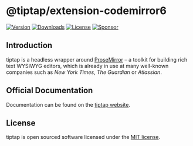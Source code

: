 # @tiptap/extension-codemirror6
[![Version](https://img.shields.io/npm/v/@tiptap/extension-codemirror6.svg?label=version)](https://www.npmjs.com/package/@tiptap/extension-codemirror6)
[![Downloads](https://img.shields.io/npm/dm/@tiptap/extension-codemirror6.svg)](https://npmcharts.com/compare/tiptap?minimal=true)
[![License](https://img.shields.io/npm/l/@tiptap/extension-codemirror6.svg)](https://www.npmjs.com/package/@tiptap/extension-codemirror6)
[![Sponsor](https://img.shields.io/static/v1?label=Sponsor&message=%E2%9D%A4&logo=GitHub)](https://github.com/sponsors/ueberdosis)

## Introduction
tiptap is a headless wrapper around [ProseMirror](https://ProseMirror.net) – a toolkit for building rich text WYSIWYG editors, which is already in use at many well-known companies such as *New York Times*, *The Guardian* or *Atlassian*.

## Official Documentation
Documentation can be found on the [tiptap website](https://tiptap.dev).

## License
tiptap is open sourced software licensed under the [MIT license](https://github.com/ueberdosis/tiptap/blob/main/LICENSE.md).
